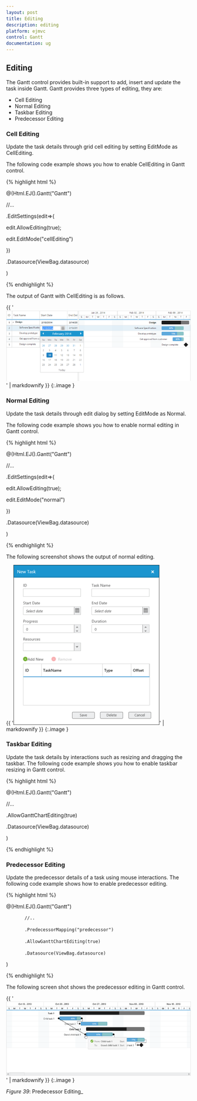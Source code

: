 ```yaml
---
layout: post
title: Editing
description: editing
platform: ejmvc
control: Gantt
documentation: ug
---
```


## Editing

The Gantt control provides built-in support to add, insert and update the task inside Gantt. Gantt provides three types of editing, they are:

* Cell Editing
* Normal Editing
* Taskbar Editing
* Predecessor Editing



### Cell Editing

Update the task details through grid cell editing by setting EditMode as CellEditing.

The following code example shows you how to enable CellEditing in Gantt control.





{% highlight html %}



@(Html.EJ().Gantt("Gantt")

//...

.EditSettings(edit=>{

   edit.AllowEditing(true);

   edit.EditMode("cellEditing")

})

.Datasource(ViewBag.datasource)

)



{% endhighlight %}





The output of Gantt with CellEditing is as follows.



{{ '![](Editing_images/Editing_img1.png)' | markdownify }}
{:.image }


### Normal Editing

Update the task details through edit dialog by setting EditMode as Normal.

The following code example shows you how to enable normal editing in Gantt control.





{% highlight html %}



@(Html.EJ().Gantt("Gantt")

//...

.EditSettings(edit=>{

   edit.AllowEditing(true);

   edit.EditMode("normal")       

})

.Datasource(ViewBag.datasource)

)



{% endhighlight %}





The following screenshot shows the output of normal editing.



{{ '![C:/Users/pongeetha/Desktop/NormalEditing.png](Editing_images/Editing_img2.png)' | markdownify }}
{:.image }


### Taskbar Editing

Update the task details by interactions such as resizing and dragging the taskbar. The following code example shows you how to enable taskbar resizing in Gantt control.





{% highlight html %}



@(Html.EJ().Gantt("Gantt")

//...

.AllowGanttChartEditing(true)

.Datasource(ViewBag.datasource)

)



{% endhighlight %}



### Predecessor Editing

Update the predecessor details of a task using mouse interactions. The following code example shows how to enable predecessor editing.



{% highlight html %}



@(Html.EJ().Gantt("Gantt")

           //..

           .PredecessorMapping("predecessor")

           .AllowGanttChartEditing(true)                               

           .Datasource(ViewBag.datasource)

 )



{% endhighlight %}





The following screen shot shows the predecessor editing in Gantt control.

{{ '![C:/Users/labuser/Desktop/hello.png](Editing_images/Editing_img3.png)' | markdownify }}
{:.image }


_Figure_ _39_: Predecessor Editing_

